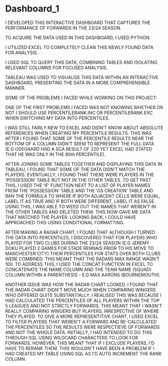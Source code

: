# Dashboard_1 

I DEVELOPED THIS INTERACTIVE DASHBOARD THAT CAPTURES THE PERFORMANCE OF FORWARDS IN THE 23/24 SEASON. 

TO ACQUIRE THE DATA USED IN THIS DASHBOARD, I USED PYTHON. 

I UTILIZED EXCEL TO COMPLETELY CLEAN THIS NEWLY FOUND DATA FOR ANALYSIS. 

I USED SQL TO QUERY THIS DATA, COMBINING TABLES AND ISOLATING RELEVANT COLUMNS FOR FOCUSED ANALYSIS. 

TABLEAU WAS USED TO VISUALISE THIS DATA WITHIN AN INTERACTIVE DASHBOARD, PRESENTING THE DATA IN A MORE COMPREHENSIBLE MANNER. 



SOME OF THE PROBLEMS I FACED WHILE WORKING ON THIS PROJECT:

ONE OF THE FIRST PROBLEMS I FACED WAS NOT KNOWING WHETHER OR NOT I SHOULD USE PERCENTILERANK.INC OR PERCENTILERANK.EXC WHEN SWITCHING MY DATA INTO PERCENTILES.  

I WAS STILL FAIRLY NEW TO EXCEL AND DIDN’T KNOW ABOUT ABSOLUTE REFERENCES WHEN CREATING MY PERCENTILE RESULTS. 
THIS WAS AFTER I FOUND THAT SOME OF THE PERCENTILE RESULTS NEAR THE BOTTOM OF A COLUMN DIDN’T SEEM TO REPRESENT THE FULL DATA (E.G ODEGAARD HAD A SCA RESULT OF 220 YET EXCEL HAD STATED THAT HE WAS ONLY IN THE 80th PERCENTILE). 

AFTER JOINING SOME TABLES TOGETHER AND DISPLAYING THIS DATA IN TABLEAU, I FOUND THAT SOME OF THE DATA DIDN’T MATCH THE PLAYERS. EVENTUALLY, I FOUND THAT THERE WERE PLAYERS IN THE ‘POSSESSION’ TABLE BUT NOT IN THE OTHER TABLES. 
TO GET PAST THIS, I USED THE ‘IF’ FUNCTION NEXT TO A LIST OF PLAYER NAMES FROM THE ‘POSSESSION’ TABLE AND THE ‘GS CREATION’ TABLE AND RAN THE FORMULA TO WHERE IF BOTH ADJACENT CELLS WERE EQUAL, LABEL IT AS TRUE AND IF BOTH WERE DIFFERENT, LABEL IT AS FALSE. 
USING THIS, I WAS ABLE TO WEED OUT THE NAMES THAT WEREN’T IN THE OTHER TABLES AND DELETED THEM. THIS NOW GAVE ME DATA THAT MATCHED THE PLAYER. LOOKING BACK, I COULD HAVE APPROACHED THIS USING CONDITIONAL FORMATTING. 

AFTER MAKING A RADAR CHART, I FOUND THAT ALTHOUGH I TURNED THE DATA INTO PERCENTILES, I DISCOVERED THAT FOR PLAYERS WHO PLAYED FOR TWO CLUBS DURING THE 23/24 SEASON (E.G JEREMY DOKU PLAYED 2 GAMES FOR STADE RENNAIS PRIOR TO HIS MOVE TO MANCHESTER CITY) THEIR PERCENTILES FOR STATS OVER BOTH CLUBS WERE COMBINED. 
THIS MEANT THAT THE RADARS MAX RANGE WASN’T 100. TO ADDRESS THIS, I USED THE CONCAT FUNCTION IN EXCEL TO CONCATENATE THE NAME COLUMN AND THE TEAM NAME (SQUAD) COLUMN WITHIN A PARENTHESIS - E.G MAX AARONS (BOURNEMOUTH). 

ANOTHER ISSUE WAS HOW THE RADAR CHART LOOKED. I FOUND THAT THE RADAR CHART DIDN'T MOVE MUCH WHEN COMPARING WINGERS WHO DIFFERED QUITE SUBSTANTIALLY. 
I REALISED THIS WAS BECAUSE I HAD CALCULATED THE PERCENTILES OF ALL PLAYERS WITHIN THE TOP 5 LEAGUES AND NOT STRICTLY FORWARDS. THIS MEANT THAT I WASN'T REALLY COMPARING WINGERS BUT PLAYERS, IRRESPECTIVE OF WHERE THEY PLAYED. 
TO GIVE A MORE REPRESENTITIVE CHART, I USED EXCEL TO FILTER PLAYERS THAT WEREN'T A FORWARD AND RE-CALCULATED THE PERCENTILES SO THE RESULTS WERE RESPECTIEVE OF FORWARDS AND NOT THE WHOLE DATA. 
INITIALLY, I HAD INTENDED TO DO THIS THROUGH SQL USING WILDCARD CHARACTERS TO LOOK FOR FORWARDS. HOWEVER, THIS MEANT THAT IF I EXCLUDE PLAYERS, I'D HAVE TO RERANK THEM. THIS WOULDN'T HAVE BEEN A PROBLEM IF I HAD CREATED MY TABLE USING SQL AS I'D AUTO INCREMENT THE RANK COLUMN. 


